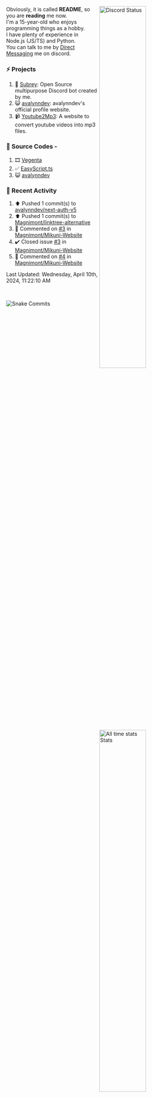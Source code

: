 <a href="https://discord.com/users/735059235141845003" target="_blank">
	<img width="50%" align="right" alt="Discord Status" src="https://lanyard.cnrad.dev/api/735059235141845003?bg=1f1f1f&borderRadius=5px">
</a>
<a href="https://wakatime.com/@Avalynn" target="_blank">
	<img width="50%" align="right" alt="All time stats Stats" src="https://github-readme-stats.vercel.app/api/wakatime?username=avalynn&border_radius=5px&theme=dark&bg_color=1f1f1f&border_color=1f1f1f&icon_color=58a6ff&show_icons=true&disable_animations=true&custom_title=All%20Time%20Stats&v=2\&layout=compact">
</a>

<div align="left">
Obviously, it is called <b>README</b>, so you are <b>reading</b> me now.<br> 
I'm a 15-year-old who enjoys programming things as a hobby. <br>
I have plenty of experience in Node.js (JS/TS) and Python.<br>
You can talk to me by <a href="https://discord.com/users/735059235141845003">Direct Messaging</a> me on discord.<br>
</div>

### ⚡ Projects
1. 🤖 [Subrey](https://github.com/bettercodehelp/Subrey): Open Source multipurpose Discord bot created by me.
2. 😺 [avalynndev](https://avalynn.vercel.app): avalynndev's official profile website.
3. 📹 [Youtube2Mp3](https://yt2mp3.is-an.app): A website to convert youtube videos into mp3 files.
<!--4. ✅ [Ecorn](website_link): A Ecommerce website made with nextjs for my beloved Sahasra-->

### 📄 Source Codes -
1. 🎞️ [Vegenta](https://github.com/InfiniteDevs/vegenta)
2. ✅ [EasyScript.ts](https://github.com/InfiniteDevs/Subrey)
3. 😺 [avalynndev](https://github.com/avalynndev/avalynn-web)

### 📄 Recent Activity

<!--RECENT_ACTIVITY:start-->
1. ⬆️ Pushed 1 commit(s) to [avalynndev/next-auth-v5](https://github.com/avalynndev/next-auth-v5)<br>
2. ⬆️ Pushed 1 commit(s) to [Magnimont/linktree-alternative](https://github.com/Magnimont/linktree-alternative)<br>
3. 💬 Commented on [#3](https://github.com/Magnimont/Mikuni-Website/issues/3#issuecomment-2044083575) in [Magnimont/Mikuni-Website](https://github.com/Magnimont/Mikuni-Website)<br>
4. ✔️ Closed issue [#3](https://github.com/Magnimont/Mikuni-Website/issues/3) in [Magnimont/Mikuni-Website](https://github.com/Magnimont/Mikuni-Website)<br>
5. 💬 Commented on [#4](https://github.com/Magnimont/Mikuni-Website/pull/4#issuecomment-2044083345) in [Magnimont/Mikuni-Website](https://github.com/Magnimont/Mikuni-Website)<br>
<!--RECENT_ACTIVITY:end-->

<!--RECENT_ACTIVITY:last_update-->
Last Updated: Wednesday, April 10th, 2024, 11:22:10 AM
<!--RECENT_ACTIVITY:last_update_end-->

<br />

![Snake Commits](https://raw.githubusercontent.com/avalynndev/avalynndev/e7cc130b71cdb75f5598d2d6c3076f6aa0f2585b/github-contribution-grid-snake.svg)
